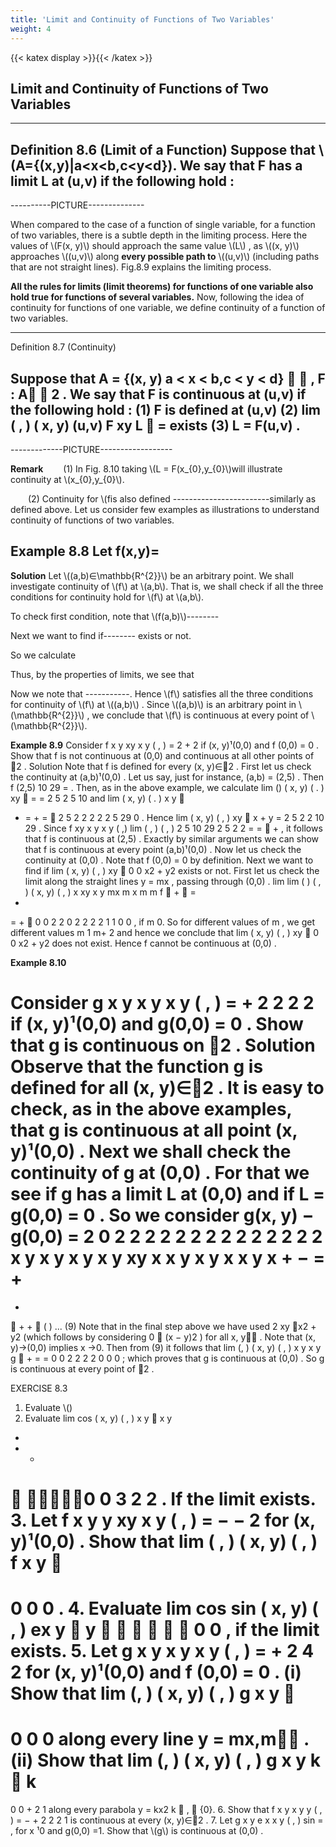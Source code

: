 ```yaml
---
title: 'Limit and Continuity of Functions of Two Variables'
weight: 4
---
```

{{< katex display >}}{{< /katex >}}
## Limit and Continuity of Functions of Two Variables

---
Definition 8.6 (Limit of a Function)
Suppose that \\(A={(x,y)|a<x<b,c<y<d}). We say that F has a limit L at
(u,v) if the following hold :
---

----------PICTURE--------------

When compared to the case of a function of single variable, for a function of two variables, there is
a subtle depth in the limiting process. Here the values of \\(F(x, y)\\) should approach the same value \\(L\\) ,
as \\((x, y)\\) approaches \\((u,v)\\) along **every possible path to** \\((u,v)\\) (including paths that are not straight
lines). Fig.8.9 explains the limiting process.

**All the rules for limits (limit theorems) for functions of one variable also hold true for
functions of several variables.**
Now, following the idea of continuity for functions of one variable, we define continuity of a
function of two variables.

---
Definition 8.7 (Continuity)

Suppose that A = {(x, y) a < x < b,c < y < d}   , F : A  2 . We say that F is continuous
at (u,v) if the following hold :
(1) F is defined at (u,v) (2) lim ( , )
( x, y) (u,v)
F xy L

= exists (3) L = F(u,v) .
---

-------------PICTURE------------------

**Remark**
&emsp;&emsp;(1) In Fig. 8.10 taking \\(L = F(x_{0},y_{0}\\)will illustrate continuity at \\(x_{0},y_{0}\\).

&emsp;&emsp;(2) Continuity for \\(fis also defined ------------------------similarly as defined above.
Let us consider few examples as illustrations to understand continuity of functions of two
variables.

**Example 8.8**
Let f(x,y)=
-------------------------------------

**Solution**
Let \\((a,b)∈\mathbb{R^{2}}\\) be an arbitrary point. We shall investigate continuity of \\(f\\) at \\(a,b\\).
That is, we shall check if all the three conditions for continuity hold for \\(f\\) at \\(a,b\\).

To check first condition, note that \\(f(a,b)\\)--------

Next we want to find if-------- exists or not.

So we calculate

Thus, by the properties of limits, we see that

Now we note that -----------. Hence \\(f\\) satisfies all the three conditions for
continuity of \\(f\\) at \\((a,b)\\) . Since \\((a,b)\\) is an arbitrary point in \\(\mathbb{R^{2}}\\) , we conclude that \\(f\\) is continuous
at every point of \\(\mathbb{R^{2}}\\).


**Example 8.9**
Consider f x y xy
x y ( , ) =
2 + 2 if (x, y)¹(0,0) and f (0,0) = 0 . Show that f is not continuous at
(0,0) and continuous at all other points of 2 .
Solution
Note that f is defined for every (x, y)∈2 . First let us check the continuity at (a,b)¹(0,0) .
Let us say, just for instance, (a,b) = (2,5) . Then f (2,5)
10
29
= . Then, as in the above example, we
calculate lim ()
( x, y) ( . )
xy

= =
2 5
2 5 10 and lim
( x, y) ( . )
x y

+ = + = 
2 5
2 2 2 2 2 5 29 0 .
Hence lim
( x, y) ( , )
xy
 x + y
=
2 5 2 2
10
29
.
Since f xy
x y x y
( ,) lim
( , ) ( , )
2 5
10
29 2 5 2 2 = =
 +
, it follows that f is continuous at (2,5) .
Exactly by similar arguments we can show that f is continuous at every point
(a,b)¹(0,0) . Now let us check the continuity at (0,0) . Note that f (0,0) = 0 by definition. Next we
want to find if lim
( x, y) ( , )
xy
 0 0 x2 + y2 exists or not.
First let us check the limit along the straight lines y = mx , passing through (0,0) .
lim lim
( )
( , )
( x, y) ( , ) x
xy
x y
mx
m x
m
m
f
 + 
=
+
=
+

0 0 2 2 0
2
2 2 2 1 1
0 0 , if m 0.
So for different values of m , we get different values m
1 m+ 2
and hence we conclude that
lim
( x, y) ( , )
xy
 0 0 x2 + y2 does not exist. Hence f cannot be continuous at (0,0) .


**Example 8.10**

Consider g x y x y
x y ( , ) =
+
2 2
2 2 if (x, y)¹(0,0) and g(0,0) = 0 . Show that g is continuous on 2 .
Solution
Observe that the function g is defined for all (x, y)∈2 . It is easy to check, as in the above
examples, that g is continuous at all point (x, y)¹(0,0) . Next we shall check the continuity of g at
(0,0) . For that we see if g has a limit L at (0,0) and if L = g(0,0) = 0 . So we consider
g(x, y) − g(0,0) = 2
0
2 2 2
2 2
2
2 2 2 2
2 2
2 2
x y
x y
x y
x y
xy x
x y
x y x
x y
x
+
− =
+
=
+

+
+
 ( ) ... (9)
Note that in the final step above we have used 2 xy  x2 + y2 (which follows by considering
0  (x − y)2 ) for all x, y∈ . Note that (x, y)→(0,0) implies x →0. Then from (9) it follows that
lim (, )
( x, y) ( , )
x y
x y
g
 +
= =
0 0
2
2 2
2
0 0 0 ; which proves that g is continuous at (0,0) . So g is continuous at
every point of 2 .

EXERCISE 8.3
1. Evaluate \\()
2. Evaluate lim cos
( x, y) ( , )
x y
 x y
+
+ +

 

 
0 0
3 2
2
. If the limit exists.
3. Let f x y y xy
x y
( , ) = −
−
2
for (x, y)¹(0,0) . Show that lim ( , )
( x, y) ( , )
f x y

=
0 0
0 .
4. Evaluate lim cos
sin
( x, y) ( , )
ex y
 y

 

 
0 0
, if the limit exists.
5. Let g x y x y
x y ( , ) =
+
2
4 2 for (x, y)¹(0,0) and f (0,0) = 0 .
(i) Show that lim (, )
( x, y) ( , )
g x y

=
0 0
0 along every line y = mx,m .
(ii) Show that lim (, )
( x, y) ( , )
g x y k
 k
=
0 0 + 2 1
along every parabola y = kx2 k  ,  \{0}.
6. Show that f x y x y
y ( , ) =
−
+
2 2
2 1
is continuous at every (x, y)∈2 .
7. Let g x y e x
x
y
( , )
sin = , for x ¹0 and g(0,0) =1. Show that \\(g\\) is continuous at (0,0) .


